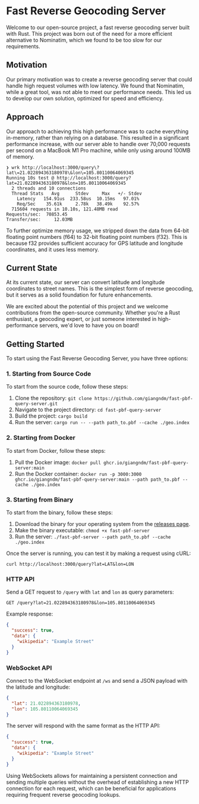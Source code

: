 # Fast Reverse Geocoding Server

Welcome to our open-source project, a fast reverse geocoding server built with Rust. This project was born out of the need for a more efficient alternative to Nominatim, which we found to be too slow for our requirements. 

## Motivation

Our primary motivation was to create a reverse geocoding server that could handle high request volumes with low latency. We found that Nominatim, while a great tool, was not able to meet our performance needs. This led us to develop our own solution, optimized for speed and efficiency.

## Approach

Our approach to achieving this high performance was to cache everything in-memory, rather than relying on a database. This resulted in a significant performance increase, with our server able to handle over 70,000 requests per second on a MacBook M1 Pro machine, while only using around 100MB of memory.

```console
❯ wrk http://localhost:3000/query\?lat\=21.022894363180978\&lon\=105.80110064069345
Running 10s test @ http://localhost:3000/query?lat=21.022894363180978&lon=105.80110064069345
  2 threads and 10 connections
  Thread Stats   Avg      Stdev     Max   +/- Stdev
    Latency   154.91us  233.58us  10.15ms   97.01%
    Req/Sec    35.61k     2.78k   38.49k    92.57%
  715604 requests in 10.10s, 121.48MB read
Requests/sec:  70853.45
Transfer/sec:     12.03MB
```

To further optimize memory usage, we stripped down the data from 64-bit floating point numbers (f64) to 32-bit floating point numbers (f32). This is because f32 provides sufficient accuracy for GPS latitude and longitude coordinates, and it uses less memory. 

## Current State

At its current state, our server can convert latitude and longitude coordinates to street names. This is the simplest form of reverse geocoding, but it serves as a solid foundation for future enhancements.

We are excited about the potential of this project and we welcome contributions from the open-source community. Whether you're a Rust enthusiast, a geocoding expert, or just someone interested in high-performance servers, we'd love to have you on board!

## Getting Started

To start using the Fast Reverse Geocoding Server, you have three options:

### 1. Starting from Source Code

To start from the source code, follow these steps:

1. Clone the repository: `git clone https://github.com/giangndm/fast-pbf-query-server.git`
2. Navigate to the project directory: `cd fast-pbf-query-server`
3. Build the project: `cargo build`
4. Run the server: `cargo run -- --path path_to.pbf --cache ./geo.index`

### 2. Starting from Docker

To start from Docker, follow these steps:

1. Pull the Docker image: `docker pull ghcr.io/giangndm/fast-pbf-query-server:main`
2. Run the Docker container: `docker run -p 3000:3000 ghcr.io/giangndm/fast-pbf-query-server:main --path path_to.pbf --cache ./geo.index`

### 3. Starting from Binary

To start from the binary, follow these steps:

1. Download the binary for your operating system from the [releases page](https://github.com/giangndm/fast-pbf-query-server/releases).
2. Make the binary executable: `chmod +x fast-pbf-server`
3. Run the server: `./fast-pbf-server --path path_to.pbf --cache ./geo.index`

Once the server is running, you can test it by making a request using cURL:

`curl http://localhost:3000/query?lat=LAT&lon=LON`

### HTTP API

Send a GET request to `/query` with `lat` and `lon` as query parameters:

```
GET /query?lat=21.022894363180978&lon=105.80110064069345
```

Example response:
```json
{
  "success": true,
  "data": {
    "wikipedia": "Example Street"
  }
}
```

### WebSocket API

Connect to the WebSocket endpoint at `/ws` and send a JSON payload with the latitude and longitude:

```json
{
  "lat": 21.022894363180978,
  "lon": 105.80110064069345
}
```

The server will respond with the same format as the HTTP API:

```json
{
  "success": true,
  "data": {
    "wikipedia": "Example Street"
  }
}
```

Using WebSockets allows for maintaining a persistent connection and sending multiple queries without the overhead of establishing a new HTTP connection for each request, which can be beneficial for applications requiring frequent reverse geocoding lookups.

